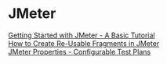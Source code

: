 # JMeter

[Getting Started with JMeter - A Basic Tutorial](https://www.blazemeter.com/blog/getting-started-jmeter-basic-tutorial/)  
[How to Create Re-Usable Fragments in JMeter](https://explore.emtecinc.com/blog/how-to-create-re-usable-fragments-in-jmeter)  
[JMeter Properties - Configurable Test Plans](https://octoperf.com/blog/2019/01/14/flexible-test-plans/)  